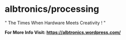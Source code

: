 # albtronics/processing

" The Times When Hardware Meets Creativity ! "

**For More Info Visit: https://albtronics.wordpress.com/**

